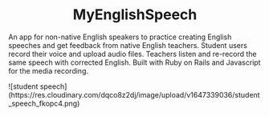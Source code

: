<h1 align="center">MyEnglishSpeech</h1>
<p align="left">An app for non-native English speakers to practice creating English speeches and get feedback from native English teachers. Student users record their voice and upload audio files. Teachers listen and re-record the same speech with corrected English. Built with Ruby on Rails and Javascript for the media recording.</p>
![student speech](https://res.cloudinary.com/dqco8z2dj/image/upload/v1647339036/student_speech_fkopc4.png)
